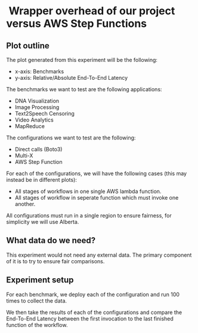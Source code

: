 #  Wrapper overhead of our project versus AWS Step Functions

## Plot outline

The plot generated from this experiment will be the following:

- x-axis: Benchmarks
- y-axis: Relative/Absolute End-To-End Latency

The benchmarks we want to test are the following applications:

- DNA Visualization
- Image Processing
- Text2Speech Censoring
- Video Analytics
- MapReduce

The configurations we want to test are the following:

- Direct calls (Boto3)
- Multi-X
- AWS Step Function

For each of the configurations, we will have the following cases
(this may instead be in different plots):

- All stages of workflows in one single AWS lambda function.
- All stages of workflow in seperate function which must invoke one another.

All configurations must run in a single region to ensure fairness, for simplicity we will use Alberta.

## What data do we need?

This experiment would not need any external data. The primary component of it is to try to ensure fair comparisons.

## Experiment setup

For each benchmark, we deploy each of the configuration and run 100 times to collect the data.

We then take the results of each of the configurations and compare the End-To-End Latency
between the first invocation to the last finished function of the workflow. 